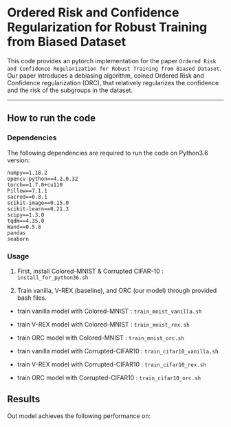 # Ordered Risk and Confidence Regularization for Robust Training from Biased Dataset

This code provides an pytorch implementation for the paper `Ordered Risk and Confidence Regularization for Robust Training from Biased Dataset`.
Our paper introduces a debiasing algorithm, coined Ordered Risk and Confidence regularization (ORC), that relatively regularizes the confidence and the risk of the subgroups in the dataset.

--------------------
## How to run the code

### Dependencies

The following dependencies are required to run the code on Python3.6 version:
```
numpy==1.18.2
opencv-python==4.2.0.32
torch==1.7.0+cu110
Pillow==7.1.1
sacred==0.8.1
scikit-image==0.15.0
scikit-learn==0.21.3
scipy==1.3.0
tqdm==4.35.0
Wand==0.5.8
pandas
seaborn
```
### Usage

1. First, install Colored-MNIST & Corrupted CIFAR-10 : `install_for_python36.sh`

2. Train vanilla, V-REX (baseline), and ORC (our model) through provided bash files.

  - train vanilla model with Colored-MNIST : `train_mnist_vanilla.sh`
  - train V-REX model with Colored-MNIST : `train_mnist_rex.sh`
  - train ORC model with Colored-MNIST : `train_mnist_orc.sh`

  - train vanilla model with Corrupted-CIFAR10 : `train_cifar10_vanilla.sh`
  - train V-REX model with Corrupted-CIFAR10 : `train_cifar10_rex.sh`
  - train ORC model with Corrupted-CIFAR10 : `train_cifar10_orc.sh`


## Results
Out model achieves the following performance on:


